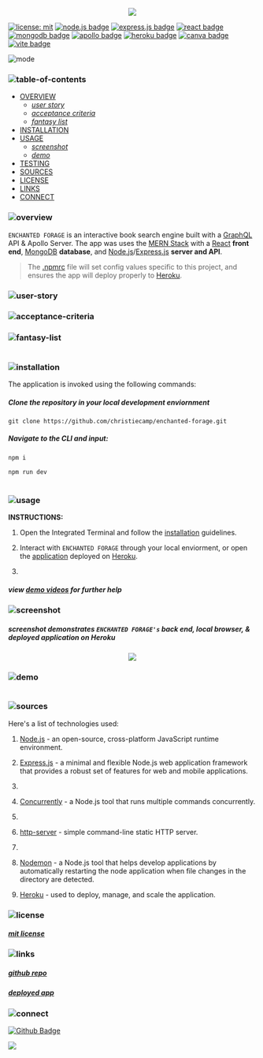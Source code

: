 <p align="center">
<img src="./mermaid-melt/branding/header.png"/>
</p>

[![license: mit](https://img.shields.io/badge/license-mit-blue)](https://opensource.org/licenses/MIT)
[![node.js badge](https://img.shields.io/badge/node-teal?logo=nodedotjs&logoColor=white&style=flat)](https://nodejs.org/en)
[![express.js badge](https://img.shields.io/badge/express-plum.svg?&logo=Express&logoColor=white)](https://expressjs.com/)
[![react badge](https://img.shields.io/badge/react-lightgrey.svg?&logo=React&logoColor=white)](https://react.dev/)
[![mongodb badge](https://img.shields.io/badge/mongodb-salmon.svg?&logo=MongoDB&logoColor=white)](https://www.mongodb.com/)
[![apollo badge](https://img.shields.io/badge/-apollographQL-lightblue?&logo=apollo-graphql)](https://www.apollographql.com/)
[![heroku badge](https://img.shields.io/badge/heroku-purple.svg?&logo=Insomnia&logoColor=white)](https://heroku.com)
[![canva badge](https://img.shields.io/badge/canva-lightyellow.svg?&logo=Canva&logoColor=white)](https://canva.com/)
[![vite badge](https://img.shields.io/badge/vite-midnightblue.svg?&logo=Vite&logoColor=white)](https://vitejs.dev/)

<p align="left">
  <img alt="mode" src="https://img.shields.io/badge/view-darkmode-black.svg?&logo=Github&logoColor=white" >
</p>

### ![table-of-contents](./mermaid-melt/branding/toc.png)

- [OVERVIEW](#overview)
  - [*user story*](#user-story)
  - [*acceptance criteria*](#accpetance-criteria)
  - [*fantasy list*](#fantasy-list)
- [INSTALLATION](#installation)
- [USAGE](#usage)
  - [*screenshot*](#screenshot)
  - [*demo*](#demo)
- [TESTING](#testing)
- [SOURCES](#sources)
- [LICENSE](#license)
- [LINKS](#links)
- [CONNECT](#connect)

### ![overview](./mermaid-melt/branding/1.png)

`ENCHANTED FORAGE` is an interactive book search engine built with a [GraphQL](https://www.apollographql.com/) API & Apollo Server. The app was uses the [MERN Stack](https://www.mongodb.com/mern-stack) with a [React](https://react.dev/) **front end**, [MongoDB](https://www.mongodb.com/) **database**, and [Node.js](https://nodejs.org/en)/[Express.js](https://www.npmjs.com/package/express) **server and API**.

>The [.npmrc](https://docs.npmjs.com/cli/v10/configuring-npm/npmrc) file will set config values specific to this project, and ensures the app will deploy properly to [Heroku](https://www.heroku.com).


### ![user-story](./mermaid-melt/branding/9.png)
<!-- <p align="center">
  <img src="./mermaid-melt/branding/user-story.png"/>
</p> -->

### ![acceptance-criteria](./mermaid-melt/branding/10.png)
<!-- <p align="center">
  <img src="./mermaid-melt/branding/ac.png"/>
</p> -->

### ![fantasy-list](./mermaid-melt/branding/11.png)
<!-- <p align="center">
  <img src="./mermaid-melt/branding/killer-list.png"/>
</p> -->

#

### ![installation](./mermaid-melt/branding/2.png)

The application is invoked using the following commands:

##### *Clone the repository in your local development enviornment*

```
git clone https://github.com/christiecamp/enchanted-forage.git
```

##### *Navigate to the CLI and input:*

```javascript
npm i
```

```javascript
npm run dev
```
#

### ![usage](./mermaid-melt/branding/3.png)

**INSTRUCTIONS:**

1. Open the Integrated Terminal and follow the [installation](#installation) guidelines.

2. Interact with `ENCHANTED FORAGE` through your local enviorment, or open the [application]() deployed on [Heroku](https://heroku.com/home).

3. 


##### view [demo videos](#demo) for further help


### ![screenshot](./meramid-melt/branding/12.png)
             
##### *screenshot demonstrates `ENCHANTED FORAGE's` back end, local browser, & deployed application on **Heroku***

<p align="center">
<img src="./mermaid-melt/demo/ss.png"/>
</p> 


### ![demo](./mermaid-melt/branding/13.png)


#

### ![sources](./mermaid-melt/branding/4.png)

Here's a list of technologies used:

1. [Node.js](https://nodejs.org/en) - an open-source, cross-platform JavaScript runtime environment.

2. [Express.js](<(https://expressjs.com)>) - a minimal and flexible Node.js web application framework that provides a robust set of features for web and mobile applications.

3. 


4. [Concurrently](https://www.npmjs.com/package/concurrently) - a Node.js tool that runs multiple commands concurrently.

5.

6. [http-server](https://www.npmjs.com/package/http-server) - simple command-line static HTTP server.

7. 

8. [Nodemon](https://www.npmjs.com/package/nodemon) - a Node.js tool that helps develop applications by automatically restarting the node application when file changes in the directory are detected.

9. [Heroku](https://heroku.com) - used to deploy, manage, and scale the application.


### ![license](./mermaid-melt/branding/5.png)

##### [mit license](./LICENSE)


### ![links](./mermaid-melt/branding/6.png)

##### [*github repo*](https://github.com/christiecamp/enchanted-forage)

##### [*deployed app*]()

### ![connect](./mermaid-melt/branding/7.png)

[![Github Badge](https://img.shields.io/badge/christiecamp-violet.svg?&logo=Github&logoColor=white)](https://github.com/christiecamp/enchanted-forage)

<a href="mailto:christiecamphoto@gmail.com">
<img src="https://img.shields.io/badge/gmail-lightpink.svg?&logo=Gmail&logoColor=white" />
</a>